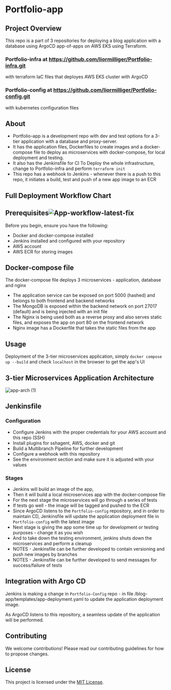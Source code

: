 # Portfolio-app

## Project Overview

This repo is a part of 3 repositories for deploying a blog application with a database using ArgoCD app-of-apps on AWS EKS using Terraform.

### Portfolio-infra at https://github.com/liormilliger/Portfolio-infra.git

with terraform IaC files that deployes AWS EKS cluster with ArgoCD

### Portfolio-config at https://github.com/liormilliger/Portfolio-config.git

with kubernetes configuration files

## About

- Portfolio-app is a development repo with dev and test options for a 3-tier application with a database and proxy-server.
- It has the application files, Dockerfiles to create images and a docker-compose file to deploy as microservices with docker-compose,
for local deployment and testing.
- It also has the Jenkinsfile for CI
To Deploy the whole infrastructure, change to Portfolio-infra and perform `terraform init`
- This repo has a webhook to Jenkins - whenever there is a push to this repo, it initiates a build, test and push of a new app image to an ECR


## Full Deployment Workflow Chart




## Prerequisites![App-workflow-latest-fix](https://github.com/liormilliger/Portfolio-app/assets/64707466/2293a66a-fe00-436f-866e-3b638cec04fc)


Before you begin, ensure you have the following:
- Docker and docker-compose installed
- Jenkins installed and configured with your repository
- AWS account
- AWS ECR for storing images

## Docker-compose file

The docker-compose file deploys 3 microservices - application, database and nginx
- The application service can be exposed on port 5000 (hashed) and belongs to both frontend and backend networks
- The MongoDB is exposed within the backend network on port 27017 (default) and is being injected with an init file
- The Nginx is being used both as a reverse proxy and also serves static files, and exposes the app on port 80 on the frontend network
- Nginx image has a Dockerfile that takes the static files from the app

## Usage

Deployment of the 3-tier microservices application, simply `docker compose up --build`
and check `localhost` in the browser to get the app's UI

## 3-tier Microservices Application Architecture

![app-arch (1)](https://github.com/liormilliger/Portfolio-app/assets/64707466/071a66ba-35e3-4e59-9640-ffcc52f020f2)


## Jenkinsfile
### Configuration
- Configure Jenkins with the proper credentials for your AWS account and this repo (SSH)
- Install plugins for sshagent, AWS, docker and git
- Build a Multibranch Pipeline for further development
- Configure a webhook with this repository
- See the environment section and make sure it is adjusted with your values

### Stages

- Jenkins will build an image of the app,
- Then it will build a local microservices app with the docker-compose file
- For the next stage the microservices will go through a series of tests
- If tests go well - the image will be tagged and pushed to the ECR
- Since ArgoCD listens to the `Portfolio-config` repository, and in order to maintain CD, Jenkinsfile will update the application deployment file in `Portfolio-config` with the latest image
- Next stage is giving the app some time up for development or testing purposes - change it as you wish
- And to take down the testing environment, jenkins shuts down the microservices and perform a cleanup
- NOTES - Jenkinsfile can be further developed to contain versioning and push new images by branches
- NOTES - Jenkinsfile can be further developed to send messages for success/failure of tests



## Integration with Argo CD

Jenkins is making a change in `Portfolio-Config` repo - in file /blog-app/templates/app-deployment.yaml to update the application deployment image.

As ArgoCD listens to this repository, a seamless update of the application will be performed.

## Contributing

We welcome contributions! Please read our contributing guidelines for how to propose changes.

## License

This project is licensed under the [MIT License](LICENSE).
